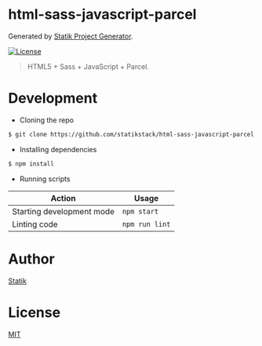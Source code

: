 # html-sass-javascript-parcel

Generated by [Statik Project Generator](https://github.com/statikstack/generator-node).

[![License][license-badge]][license-url]

> HTML5 + Sass + JavaScript + Parcel.

# Development

* Cloning the repo

```bash
$ git clone https://github.com/statikstack/html-sass-javascript-parcel.git
```

* Installing dependencies

```bash
$ npm install
```

* Running scripts

| Action                    | Usage          |
| ------------------------- | -------------- |
| Starting development mode | `npm start`    |
| Linting code              | `npm run lint` |

# Author

[Statik](https://twitter.com/statikstack)

# License

[MIT](https://github.com/statikstack/html-sass-javascript-parcel/blob/master/LICENSE)

[license-badge]: https://img.shields.io/github/license/statikstack/html-sass-javascript-parcel.svg
[license-url]: https://opensource.org/licenses/MIT
